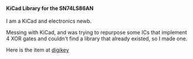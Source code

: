 #### KiCad Library for the SN74LS86AN

I am a KiCad and electronics newb.

Messing with KiCad, and was trying to repurpose some ICs that implement 
4 XOR gates and couldn't find a library that already existed, so I 
made one.

Here is the item at [digikey](https://www.digikey.com/product-detail/en/texas-instruments/SN74LS86AN/296-1669-5-ND/277315)


